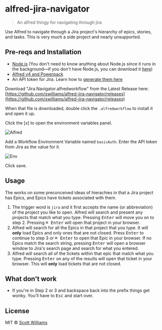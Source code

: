 # alfred-jira-navigator

> An alfred thingy for navigating through jira

Use Alfred to navigate through a Jira project's hierarchy of epics, stories, and tasks. This is very much a side project and nearly unsupported. 

## Pre-reqs and Installation
- [Node.js](https://nodejs.org/en/) (You don't need to know anything about Node.js since it runs in the background—if you don't have Node.js, you can download it [here](https://nodejs.org/en/#download))
- [Alfred v4 and Powerpack](https://www.alfredapp.com/powerpack/)
- An API token for Jira. Learn how to [generate them here](https://confluence.atlassian.com/cloud/api-tokens-938839638.html)

Download "Jira.Navigator.alfredworkflow" from the Latest Release here: [https://github.com/swilliams/alfred-jira-navigator/releases](https://github.com/swilliams/alfred-jira-navigator/releases)

When that file is downloaded, double click the `.alfredworkflow` to install it and open it up.

Click the [_x_] to open the environment variables panel.

![Alfred](https://cdn.zappy.app/eaa2e9bc9fd4d7bad25174c2bc4d2a56.png)

Add a Workflow Environment Variable named `basicAuth`. Enter the API token from Jira as the value for it.

![Env](https://cdn.zappy.app/f1e0bdb0d01f22e07ddf989a6fe0e0e9.png)

Click save.

## Usage

The works on some preconceived ideas of hierachies in that a Jira project has Epics, and Epics have tickets associated with them. 

1. The trigger word is `jira` and it first accepts the name (or abbreviation) of the project you like to open. Alfred will search and present any projects that match what you type. Pressing <kbd>Enter</kbd> will move you on to step 2. Pressing <kbd>⌘ Enter</kbd> will open that project in your browser. 
2. Alfred will search for all the Epics in that project that you type. It will **only** load Epics and only ones that are not closed. Press <kbd>Enter</kbd> to continue to step 3 or <kbd>⌘ Enter</kbd> to open that Epic in your browser. If no Epics match the search string, pressing <kbd>Enter</kbd> will open a browser window to Jira's search page and search for what you entered.
3. Alfred will search all of the tickets within that epic that match what you type. Pressing <kbd>Enter</kbd> on any of the results will open that ticket in your browser. This will **only** load tickets that are not closed.

## What don't work
* If you're in Step 2 or 3 and backspace back into the prefix things get wonky. You'll have to <kbd>Esc</kbd> and start over.

## License

MIT © [Scott Williams](https://swilliams.me)
